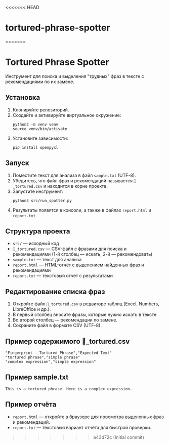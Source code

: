 <<<<<<< HEAD
# tortured-phrase-spotter
=======
# Tortured Phrase Spotter

Инструмент для поиска и выделения "трудных" фраз в тексте с рекомендациями по их замене.

## Установка

1. Клонируйте репозиторий.
2. Создайте и активируйте виртуальное окружение:
   ```
   python3 -m venv venv
   source venv/bin/activate
   ```
3. Установите зависимости:
   ```
   pip install openpyxl
   ```

## Запуск

1. Поместите текст для анализа в файл `sample.txt` (UTF-8).
2. Убедитесь, что файл фраз и рекомендаций называется `🤷_tortured.csv` и находится в корне проекта.
3. Запустите инструмент:
   ```
   python3 src/run_spotter.py
   ```
4. Результаты появятся в консоли, а также в файлах `report.html` и `report.txt`.

## Структура проекта

- `src/` — исходный код
- `🤷_tortured.csv` — CSV-файл с фразами для поиска и рекомендациями (1-й столбец — искать, 2-й — рекомендовать)
- `sample.txt` — текст для анализа
- `report.html` — HTML-отчёт с выделением найденных фраз и рекомендациями
- `report.txt` — текстовый отчёт с результатами

## Редактирование списка фраз

1. Откройте файл `🤷_tortured.csv` в редакторе таблиц (Excel, Numbers, LibreOffice и др.).
2. В первый столбец вносите фразы, которые нужно искать в тексте.
3. Во второй столбец — рекомендации по замене.
4. Сохраните файл в формате CSV (UTF-8).

## Пример содержимого 🤷_tortured.csv

```
"Fingerprint - Tortured Phrase","Expected Text"
"tortured phrase","simple phrase"
"complex expression","simple expression"
```

## Пример sample.txt

```
This is a tortured phrase. Here is a complex expression.
```

## Пример отчёта

- `report.html` — откройте в браузере для просмотра выделенных фраз и рекомендаций.
- `report.txt` — текстовый вариант отчёта для быстрой проверки. 
>>>>>>> a43d72c (Initial commit)
